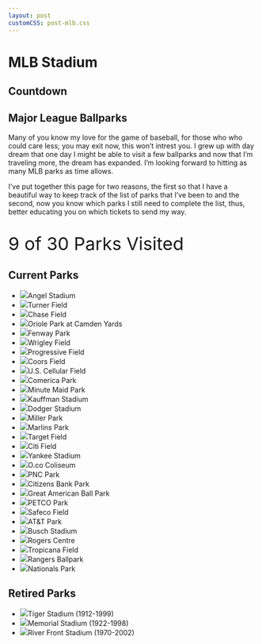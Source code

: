 ```yaml
---
layout: post
customCSS: post-mlb.css
---
```


<div class="article-header">
	<span class="title">
		<h1>MLB Stadium</h1>
		<h2>Countdown</h2>
	</span>
</div>

<article>
	<h1>Major League Ballparks</h1>
	<p>Many of you know my love for the game of baseball, for those who who could care less; you may exit now, this won&#8217;t intrest you. I grew up with day dream that one day I might be able to visit a few ballparks and now that I&#8217;m traveling more, the dream has expanded. I&#8217;m looking forward to hitting as many <span class="caps">MLB</span> parks as time allows.
<p>I&#8217;ve put together this page for two reasons, the first so that I have a beautiful way to keep track of the list of parks that I&#8217;ve been to and the second, now you know which parks I still need to complete the list, thus, better educating you on which tickets to send my way. <br />
<br /> <br />
<span style="font-size:36px; text-align: center;">9 of 30 Parks Visited</span>
<h2>Current Parks</h2>

<ul id="baseball">
	<li class="on"><img src="/assets/images/mlb/angels.png">Angel Stadium</li>
	<li class="off"><img src="/assets/images/mlb/braves.png">Turner Field</li>
	<li class="off"><img src="/assets/images/mlb/diamondbacks.png">Chase Field </li>
	<li class="on"><img src="/assets/images/mlb/orioles.png">Oriole Park at Camden Yards </li>
	<li class="off"><img src="/assets/images/mlb/red_sox.png">Fenway Park </li>
	<li class="off"><img src="/assets/images/mlb/cubs.png">Wrigley Field </li>
	<li class="off"><img src="/assets/images/mlb/indians.png">Progressive Field </li>
	<li class="off"><img src="/assets/images/mlb/rockies.png">Coors Field </li>
	<li class="on"><img src="/assets/images/mlb/whitesox.png">U.S. Cellular Field </li>
	<li class="on"><img src="/assets/images/mlb/tigers.png">Comerica Park </li>
	<li class="off"><img src="/assets/images/mlb/astros.png">Minute Maid Park </li>
	<li class="off"><img src="/assets/images/mlb/royals.png">Kauffman Stadium </li>
	<li class="off"><img src="/assets/images/mlb/dodgers.png">Dodger Stadium </li>
	<li class="off"><img src="/assets/images/mlb/brewers.png">Miller Park </li>
	<li class="off"><img src="/assets/images/mlb/marlins.png">Marlins Park </li>
	<li class="off"><img src="/assets/images/mlb/twins.png">Target Field </li>
	<li class="off"><img src="/assets/images/mlb/mets.png">Citi Field </li>
	<li class="off"><img src="/assets/images/mlb/yankees.png">Yankee Stadium </li>
	<li class="on"><img src="/assets/images/mlb/athletics.png">O.co Coliseum </li>
	<li class="off"><img src="/assets/images/mlb/pirates.png">PNC Park </li>
	<li class="off"><img src="/assets/images/mlb/phillies.png">Citizens Bank Park </li>
	<li class="on"><img src="/assets/images/mlb/reds.png">Great American Ball Park </li>
	<li class="off"><img src="/assets/images/mlb/padres.png">PETCO Park </li>
	<li class="on"><img src="/assets/images/mlb/mariners.png">Safeco Field </li>
	<li class="on"><img src="/assets/images/mlb/giants.png">AT&amp;T Park </li>
	<li class="off"><img src="/assets/images/mlb/Cardinals.png">Busch Stadium </li>
	<li class="off"><img src="/assets/images/mlb/blue_jays.png">Rogers Centre </li>
	<li class="on"><img src="/assets/images/mlb/rays.png">Tropicana Field </li>
	<li class="off"><img src="/assets/images/mlb/rangers.png">Rangers Ballpark </li>
	<li class="off"><img src="/assets/images/mlb/nationals.png">Nationals Park </li>

</ul>

<h2>Retired Parks</h2>
<ul id="baseball">
	<li class="on"><img src="/assets/images/mlb/tigers.png">Tiger Stadium (1912-1999)</li>
	<li class="on"><img src="/assets/images/mlb/orioles.png">Memorial Stadium (1922-1998)</li>
	<li class="on"><img src="/assets/images/mlb/reds.png">River Front Stadium (1970-2002)</li>
<ul>

</article>